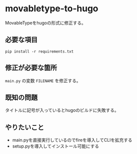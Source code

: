 # movabletype-to-hugo
MovableTypeをhugoの形式に修正する。

## 必要な項目

```
pip install -r requirements.txt
```

## 修正が必要な箇所

`main.py` の変数 `FILENAME` を修正する。

## 既知の問題

タイトルに記号が入っているとhugoのビルドに失敗する。

## やりたいこと

* main.pyを直接実行しているのでfireを導入してCLIを拡充する
* setup.pyを導入してインストール可能にする
